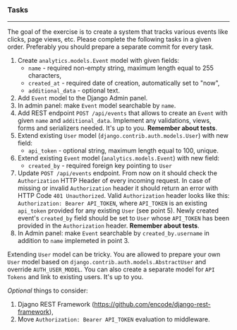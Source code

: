 
### Tasks
---
The goal of the exercise is to create a system that tracks various events like clicks, page views, etc. Please complete the following tasks in a given order. Preferably you should prepare a separate commit for every task.

1. Create `analytics.models.Event` model with given fields: 
    * `name` - required non-empty string, maximum length equal to 255 characters,
    * `created_at` - required date of creation, automatically set to "now",
    * `additional_data` - optional text.
2. Add `Event` model to the Django Admin panel.
3. In admin panel: make `Event` model searchable by `name`.
4. Add REST endpoint `POST /api/events` that allows to create an `Event` with given `name` and `additional_data`. Implement any validations, views, forms and serializers needed. It's up to you. **Remember about tests**.
5. Extend existing `User` model (`django.contrib.auth.models.User`) with new field:
    * `api_token` - optional string, maximum length equal to 100, unique.
6. Extend existing `Event` model (`analytics.models.Event`) with new field:
    * `created_by` - required foreign key pointing to `User`
7. Update `POST /api/events` endpoint. From now on it should check the `Authorization` HTTP Header of every incoming request. In case of missing or invalid `Authorization` header it should return an error with HTTP Code `401 Unauthorized`. Valid `Authorization` header looks like this: `Authorization: Bearer API_TOKEN`, where `API_TOKEN` is an existing `api_token` provided for any existing `User` (see point 5). Newly created event's `created_by` field should be set to `User` whose `API_TOKEN` has been provided in the `Authorization` header. **Remember about tests**.
8. In Admin panel: make `Event` searchable by `created_by.username` in addition to `name` implemeted in point 3.

Extending `User` model can be tricky. You are allowed to prepare your own `User` model based on `django.contrib.auth.models.AbstractUser` and override `AUTH_USER_MODEL`. You can also create a separate model for `API Tokens` and link to existing users. It's up to you.

*Optional* things to consider:
1. Djagno REST Framework (https://github.com/encode/django-rest-framework),
2. Move `Authorization: Bearer API_TOKEN` evaluation to middleware.
